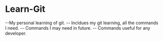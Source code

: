 # Learn-Git 
--My personal learning of git.
-- Incldues my git learning, all the commands I need.
-- Commands I may need in future.
-- Commands useful for any developer.
